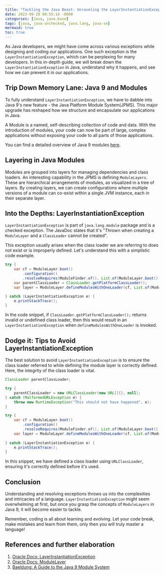 ```yaml
---
title: "Tackling the Java Beast: Unraveling the LayerInstantiationException"
date: 2023-09-28 00:55:14 -0000
categories: [Java, java.base]
tags: [java, java-unchecked, java.lang, java-se]
mermaid: true
toc: true
---
```



As Java developers, we might have come across various exceptions while designing and coding our applications. One such exception is the `LayerInstantiationException`, which can be perplexing for many developers. In this in-depth guide, we will break down the `LayerInstantiationException` in Java, understand why it happens, and see how we can prevent it in our applications.

## Trip Down Memory Lane: Java 9 and Modules

To fully understand `LayerInstantiationException`, we have to dabble into Java 9's new feature - the Java Platform Module System(JPMS). This major upgrade has reshaped how we structure and encapsulate our applications in Java.

A Module is a named, self-describing collection of code and data. With the introduction of modules, your code can now be part of large, complex applications without exposing your code to all parts of those applications. 

You can find a detailed overview of Java 9 modules [here](https://www.oracle.com/corporate/features/understanding-java-9-modules.html).

## Layering in Java Modules

Modules are grouped into layers for managing dependencies and class loaders. An interesting capability in the JPMS is defining `ModuleLayers`. These are hierarchical arrangements of modules, as visualized in a tree of layers. By creating layers, we can create configurations where multiple versions of a module can co-exist within a single JVM instance, each in their separate layer.

## Into the Depths: LayerInstantiationException

`LayerInstantiationException` is part of `java.lang.module` package and is a checked exception. The JavaDoc states that it's "Thrown when creating a `ModuleLayer` and a `ClassLoader` cannot be created". 

This exception usually arises when the class loader we are referring to does not exist or is improperly defined. Let's understand this with a simplistic code example.

```java
try {
    var cf = ModuleLayer.boot()
        .configuration()
        .resolveRequires(ModuleFinder.of(), List.of(ModuleLayer.boot()));
    var parentClassLoader = ClassLoader.getPlatformClassLoader();
    var layer = ModuleLayer.defineModulesWithOneLoader(cf, List.of(ModuleLayer.boot()), parentClassLoader);

} catch (LayerInstantiationException e) {
    e.printStackTrace();
}
```

In the code snippet, if `ClassLoader.getPlatformClassLoader();` returns invalid or undefined class loader, then this would result in an `LayerInstantiationException` when `defineModulesWithOneLoader` is invoked.

## Dodge it: Tips to Avoid LayerInstantiationException

The best solution to avoid `LayerInstantiationException` is to ensure the class loader referred to while defining the module layer is correctly defined. Here, the integrity of the class loader is vital.

```java
ClassLoader parentClassLoader; 

try {
    parentClassLoader = new URLClassLoader(new URL[]{}, null);
} catch (MalformedURLException e) {
    throw new RuntimeException("This should not have happened", e);
}

try {
    var cf = ModuleLayer.boot()
        .configuration()
        .resolveRequires(ModuleFinder.of(), List.of(ModuleLayer.boot()));
    var layer = ModuleLayer.defineModulesWithOneLoader(cf, List.of(ModuleLayer.boot()), parentClassLoader);
    
} catch (LayerInstantiationException e) {
    e.printStackTrace();
}
```

In this snippet, we have defined a class loader using `URLClassLoader`, ensuring it's correctly defined before it's used.

## Conclusion 

Understanding and resolving exceptions throws us into the complexities and intricacies of a language. `LayerInstantiationException` might seem overwhelming at first, but once you grasp the concepts of `ModuleLayers` in Java 9, it will become easier to tackle.

Remember, coding is all about learning and evolving. Let your code break, make mistakes and learn from them, only then you will truly master a language!

## References and further elaboration

1. [Oracle Docs: LayerInstantiationException](https://docs.oracle.com/en/java/javase/11/docs/api/java.base/java/lang/module/LayerInstantiationException.html)
2. [Oracle Docs: ModuleLayer](https://docs.oracle.com/javase/9/docs/api/java/lang/ModuleLayer.html)
3. [Baeldung: A Guide to the Java 9 Module System](https://www.baeldung.com/java-9-modularity)
